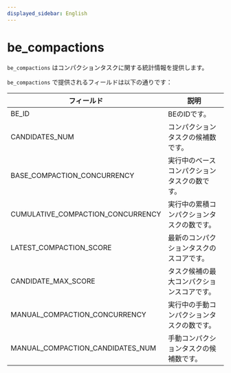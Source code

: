 ```yaml
---
displayed_sidebar: English
---
```


# be_compactions

`be_compactions` はコンパクションタスクに関する統計情報を提供します。

`be_compactions` で提供されるフィールドは以下の通りです：

| **フィールド**                     | **説明**                                               |
| --------------------------------- | ------------------------------------------------------- |
| BE_ID                             | BEのIDです。                                           |
| CANDIDATES_NUM                    | コンパクションタスクの候補数です。                      |
| BASE_COMPACTION_CONCURRENCY       | 実行中のベースコンパクションタスクの数です。           |
| CUMULATIVE_COMPACTION_CONCURRENCY | 実行中の累積コンパクションタスクの数です。             |
| LATEST_COMPACTION_SCORE           | 最新のコンパクションタスクのスコアです。               |
| CANDIDATE_MAX_SCORE               | タスク候補の最大コンパクションスコアです。             |
| MANUAL_COMPACTION_CONCURRENCY     | 実行中の手動コンパクションタスクの数です。             |
| MANUAL_COMPACTION_CANDIDATES_NUM  | 手動コンパクションタスクの候補数です。                 |
